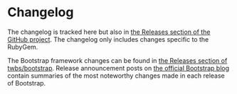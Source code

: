 # Changelog

The changelog is tracked here but also in [the Releases section of the GitHub project](https://github.com/twbs/bootstrap-rubygem/releases).
The changelog only includes changes specific to the RubyGem.

The Bootstrap framework changes can be found in [the Releases section of twbs/bootstrap](https://github.com/twbs/bootstrap/releases).
Release announcement posts on [the official Bootstrap blog](http://blog.getbootstrap.com) contain summaries of the most noteworthy changes made in each release of Bootstrap.

